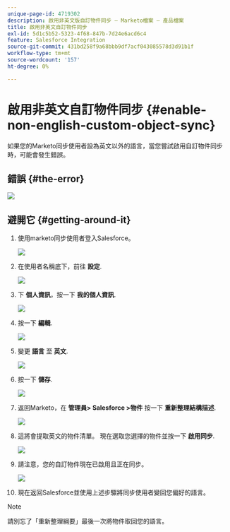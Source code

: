 ```yaml
---
unique-page-id: 4719302
description: 啟用非英文版自訂物件同步 — Marketo檔案 — 產品檔案
title: 啟用非英文自訂物件同步
exl-id: 5d1c5b52-5323-4f68-847b-7d24e6acd6c4
feature: Salesforce Integration
source-git-commit: 431bd258f9a68bbb9df7acf043085578d3d91b1f
workflow-type: tm+mt
source-wordcount: '157'
ht-degree: 0%

---
```


# 啟用非英文自訂物件同步 {#enable-non-english-custom-object-sync}

如果您的Marketo同步使用者設為英文以外的語言，當您嘗試啟用自訂物件同步時，可能會發生錯誤。

## 錯誤 {#the-error}

![](assets/image2014-12-10-13-3a17-3a51.png)

## 避開它 {#getting-around-it}

1. 使用marketo同步使用者登入Salesforce。

   ![](assets/image2014-12-10-13-3a18-3a1.png)

1. 在使用者名稱底下，前往 **設定**.

   ![](assets/image2014-12-10-13-3a18-3a11.png)

1. 下 **個人資訊**，按一下 **我的個人資訊**.

   ![](assets/image2014-12-10-13-3a18-3a22.png)

1. 按一下 **編輯**.

   ![](assets/image2014-12-10-13-3a18-3a32.png)

1. 變更 **語言** 至 **英文**.

   ![](assets/image2014-12-10-13-3a18-3a45.png)

1. 按一下 **儲存**.

   ![](assets/image2014-12-10-13-3a18-3a55.png)

1. 返回Marketo，在 **管理員> Salesforce >物件** 按一下 **重新整理結構描述**.

   ![](assets/image2014-12-10-13-3a19-3a6.png)

1. 這將會提取英文的物件清單。 現在選取您選擇的物件並按一下 **啟用同步**.

   ![](assets/image2014-12-10-13-3a19-3a16.png)

1. 請注意，您的自訂物件現在已啟用且正在同步。

   ![](assets/image2014-12-10-13-3a19-3a26.png)

1. 現在返回Salesforce並使用上述步驟將同步使用者變回您偏好的語言。

>[!NOTE]
>
>請別忘了「重新整理綱要」最後一次將物件取回您的語言。

